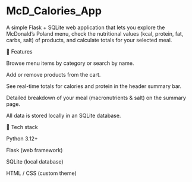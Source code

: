 # McD_Calories_App
A simple Flask + SQLite web application that lets you explore the McDonald’s Poland menu, check the nutritional values (kcal, protein, fat, carbs, salt) of products, and calculate totals for your selected meal.

🚀 Features

Browse menu items by category or search by name.

Add or remove products from the cart.

See real-time totals for calories and protein in the header summary bar.

Detailed breakdown of your meal (macronutrients & salt) on the summary page.

All data is stored locally in an SQLite database.

🧠 Tech stack

Python 3.12+

Flask (web framework)

SQLite (local database)

HTML / CSS (custom theme)
